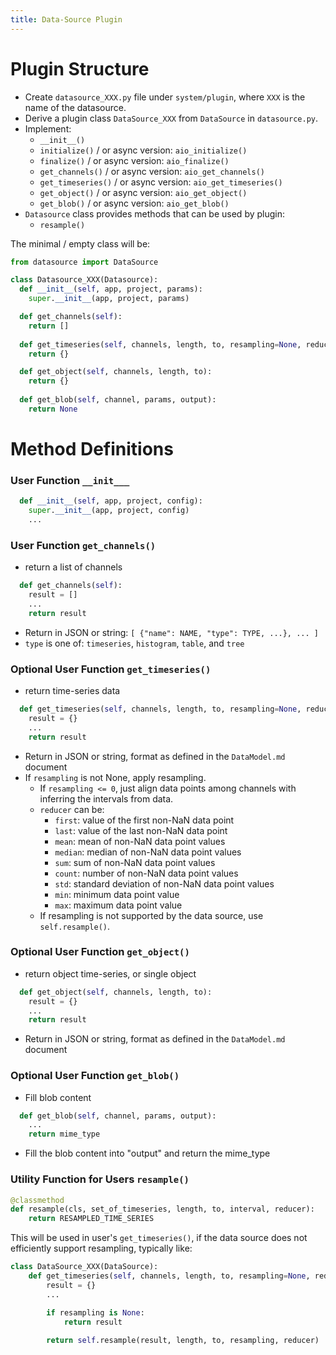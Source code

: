 ```yaml
---
title: Data-Source Plugin
---
```


# Plugin Structure
- Create `datasource_XXX.py` file under `system/plugin`, where `XXX` is the name of the datasource.
- Derive a plugin class `DataSource_XXX` from `DataSource` in `datasource.py`.
- Implement:
  - `__init__()` 
  - `initialize()` / or async version: `aio_initialize()`
  - `finalize()` / or async version: `aio_finalize()`
  - `get_channels()` / or async version: `aio_get_channels()`
  - `get_timeseries()` / or async version: `aio_get_timeseries()`
  - `get_object()` / or async version: `aio_get_object()`
  - `get_blob()`  / or async version: `aio_get_blob()`
- `Datasource` class provides methods that can be used by plugin:
  - `resample()`


The minimal / empty class will be:
```python
from datasource import DataSource

class Datasource_XXX(Datasource):
  def __init__(self, app, project, params):
    super.__init__(app, project, params)

  def get_channels(self):
    return []
    
  def get_timeseries(self, channels, length, to, resampling=None, reducer='last'):
    return {}

  def get_object(self, channels, length, to):
    return {}
    
  def get_blob(self, channel, params, output):
    return None
```

# Method Definitions
### User Function `__init___`
```python
  def __init__(self, app, project, config):
    super.__init__(app, project, config)
    ...
```

### User Function `get_channels()`
- return a list of channels
```python
  def get_channels(self):
    result = []
    ...
    return result
```
- Return in JSON or string: `[ {"name": NAME, "type": TYPE, ...}, ... ]`
- `type` is one of: `timeseries`, `histogram`, `table`, and `tree`


### Optional User Function `get_timeseries()`
- return time-series data
```python
  def get_timeseries(self, channels, length, to, resampling=None, reducer='last'):
    result = {}
    ...
    return result
```
- Return in JSON or string, format as defined in the `DataModel.md` document
- If `resampling` is not None, apply resampling. 
  - If `resampling <= 0`, just align data points among channels with inferring the intervals from data.
  - `reducer` can be: 
    - `first`: value of the first non-NaN data point
    - `last`: value of the last non-NaN data point
    - `mean`: mean of non-NaN data point values
    - `median`: median of non-NaN data point values
    - `sum`: sum of non-NaN data point values
    - `count`: number of non-NaN data point values
    - `std`: standard deviation of non-NaN data point values
    - `min`: minimum data point value
    - `max`: maximum data point value
  - If resampling is not supported by the data source, use `self.resample()`.


### Optional User Function `get_object()`
- return object time-series, or single object
```python
  def get_object(self, channels, length, to):
    result = {}
    ...
    return result
```
- Return in JSON or string, format as defined in the `DataModel.md` document
    

### Optional User Function `get_blob()`
- Fill blob content
```python
  def get_blob(self, channel, params, output):
    ...
    return mime_type
```
- Fill the blob content into "output" and return the mime_type
    

### Utility Function for Users `resample()`
```python
@classmethod
def resample(cls, set_of_timeseries, length, to, interval, reducer):
    return RESAMPLED_TIME_SERIES
```
This will be used in user's `get_timeseries()`, if the data source does not efficiently support resampling, typically like:
```python
class DataSource_XXX(DataSource):
    def get_timeseries(self, channels, length, to, resampling=None, reducer='last'):
        result = {}
        ...

        if resampling is None:
            return result
            
        return self.resample(result, length, to, resampling, reducer)
```
